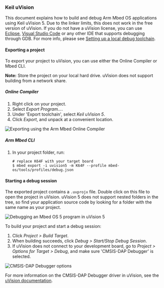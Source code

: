 ### Keil uVision

This document explains how to build and debug Arm Mbed OS applications using Keil uVision 5. Due to the linker limits, this does not work in the free version of uVision. If you do not have a uVision license, you can use [Eclipse](Debugging_Eclipse_pyOCD.md), [Visual Studio Code](vscode.md) or any other IDE that supports debugging through GDB. For more info, please see [Setting up a local debug toolchain](toolchain.md).

#### Exporting a project

To export your project to uVision, you can use either the Online Compiler or Mbed CLI.

<span class="notes">**Note:** Store the project on your local hard drive. uVision does not support building from a network share.</span>

##### Online Compiler

1. Right click on your project.
1. Select *Export Program...*.
1. Under 'Export toolchain', select *Keil uVision 5*.
1. Click *Export*, and unpack at a convenient location.

![Exporting using the Arm Mbed Online Compiler](https://s3-us-west-2.amazonaws.com/mbed-os-docs-images/uvision1.png)

##### Arm Mbed CLI

1. In your project folder, run:

    ```
    # replace K64F with your target board
    $ mbed export -i uvision5 -m K64F --profile mbed-os/tools/profiles/debug.json
    ```

#### Starting a debug session

The exported project contains a `.uvprojx` file. Double click on this file to open the project in uVision. uVision 5 does not support nested folders in the tree, so find your application source code by looking for a folder with the same name as your project.

![Debugging an Mbed OS 5 program in uVision 5](https://s3-us-west-2.amazonaws.com/mbed-os-docs-images/uvision2.png)

To build your project and start a debug session:

1. Click *Project > Build Target*.
1. When building succeeds, click *Debug > Start/Stop Debug Session*.
1. If uVision does not connect to your development board, go to *Project > Options for Target > Debug*, and make sure 'CMSIS-DAP Debugger' is selected.

![CMSIS-DAP Debugger options](https://s3-us-west-2.amazonaws.com/mbed-os-docs-images/uvision3.png)

For more information on the CMSIS-DAP Debugger driver in uVision, see the [uVision documentation](http://www.keil.com/support/man/docs/dapdebug/dapdebug_drv_cfg.htm).
